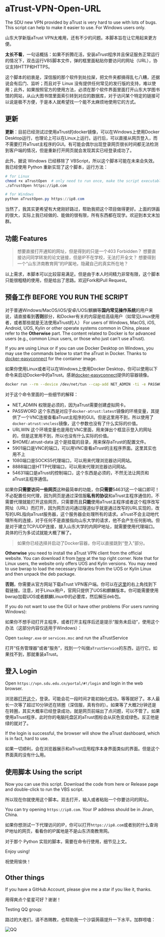 # aTrust-VPN-Open-URL

The SDU new VPN provided by aTrust is very hard to use with lots of bugs. This script can help to make it easier to use. For Windows users only.

山东大学新版aTrust VPN太难用，还有不少的问题。本脚本旨在让它用起来更方便。

**太长不看**，一句话概括：如果不折腾花活，安装aTrust程序并且保证服务正常运行的情况下，双击运行VBS脚本文件，弹的框里面粘贴你要访问的网址（URL），协议支持HTTP和HTTPS。

这个脚本的初衷是，深信服的那个软件到处拉屎，把文件夹都搞得乱七八糟，还据说会有后门、监听；而且对于 Linux 没有提供任何常见的发行版的支持，难以使用；此外，如果按照官方的使用方法，必须在那个软件界面里面打开山东大学图书馆的网站，从山大图书馆里面索引转到对应的数据库，对于访问某个特定的链接可以说是极不方便，于是本人就希望找一个能不太麻烦地使用它的方式。

## 更新

**更新**：目前已经测试过使用aTrust的docker镜像，可以在Windows上使用Docker Desktop运行，也理论上可以在Linux上运行。运行后，可以直接从网页登入，而不需要打开aTrust主程序的GUI。有可能会偶尔出现登录网页很长时间都无法检测到客户端的情况，但是重新打开网页就会发现其实已经登录成功了。

此外，据说 Windows 已经移除了 VBScript，所以这个脚本可能在未来会失效。我已经使用 Python 重新实现了这个脚本，运行方法：

```bash
# for Linux
chmod +x aTrustOpen  # only need to run once, make the script executable
./aTrustOpen https://ip8.com
```

```powershell
# for Windows
python aTrustOpen.py https://ip8.com
```

当然了，我其实更希望有大佬刚好路过，帮助我把这个项目做得更好。上面的饼画的很大，实际上我已经做的、能做的很有限，所有东西都在现学。欢迎到本文末加群。

## 功能 Features

> 想要直接打开通知的网址，但是得到的只是一个403 Forbidden？
> 想要直接访问同学转发的论文链接，但是IP不在学校，无法打开全文？
> 想要得到一个“山东济南教育网”的IP属地，隐藏自己的真实所在地？

以上需求，本脚本可以比较容易满足。但是由于本人时间精力非常有限，这个脚本只能很粗糙的使用，但是给出了思路。欢迎Fork和Pull Request。

## 预备工作 BEFORE YOU RUN THE SCRIPT

对于普通Windows/MacOS/iOS/安卓/UOS/麒麟等**国内常见操作系统**的用户来说，请直接看到**否则**部分，和Docker有关的内容是给高级用户（如常见Linux使用者，或者那些就是无法使用aTrust的人） For users of Windows, MacOS, iOS, Android, UOS, Kylin or other operate systems common in China, please refer to the **Otherwise** part. The content related to Docker is for advanced users (e.g., common Linux users, or those who just can't use aTrust). 

If you are using Linux or if you can use Docker Desktop on Windows, you may use the commands below to start the aTrust in Docker. Thanks to [docker-easyconnect](https://github.com/docker-easyconnect/docker-easyconnect) for the container image.

如果你使用Linux或者可以在Windows上使用Docker Desktop，你可以使用以下命令来启动Docker中的aTrust。感谢[docker-easyconnect](https://github.com/docker-easyconnect/docker-easyconnect)提供的容器镜像。

```bash
docker run --rm --device /dev/net/tun --cap-add NET_ADMIN -ti -e PASSWORD=xxxx -e URLWIN=1 -v $HOME/.atrust-data:/root -p 127.0.0.1:5901:5901 -p 127.0.0.1:1080:1080 -p 127.0.0.1:8888:8888 -p 127.0.0.1:54631:54631 hagb/docker-atrust:vncless
```

对于这个命令里面的一些细节的解释：

- NET_ADMIN 权限是必须的，因为aTrust需要创建虚拟网卡。
- PASSWORD 这个东西是对应于`docker-atrust:latest`镜像的环境变量，其提供了一个VNC连接查看aTrust主程序的GUI。但是这里用不到，所以使用了`docker-atrust:vncless`镜像，这个参数也没有了什么实际的价值。
- URLWIN 这个环境变量也是用在VNC里面，用来弹出个框显示登入的网址的，但是这里用不到，所以也没有什么实际的价值。
- $HOME/.atrust-data 这个是挂载的目录，用来保存aTrust的配置文件。
- 5901端口是VNC的端口，可以用VNC查看aTrust的主程序界面。这里其实也用不上
- 1080端口是SOCKS5代理端口，可以用来代理浏览器访问网站。
- 8888端口是HTTP代理端口，可以用来代理浏览器访问网站。
- 54631端口是aTrust的控制端口，这个东西是必须的，不然无法让网页和aTrust主程序通信。

如果你**只需要访问一些网页**这种最简单的功能，你**只需要**54631这一个端口即可！不必配置任何代理，因为网页是通过深信服**私有的协议**和aTrust主程序通信的，不需要代理就能打开这些网页，只需要而且**只能**使用aTrust主程序或者这个程序改写网址（URL）而打开，因为网页访问通过隧道似乎就是通过改写的URL实现的，改写的URL指向aTrust服务器，这个服务器会处理所有的请求。aTrust不会主动地代理所有的连接，对于任何不是直接指向山东大学的请求，他不会产生任何影响。但是对于建立TCP/UDP连接，接入山东大学的内网IP地址，就需要使用代理端口。具体的行为多试试就能大概了解了。

> 如果你已经选择并启动了Docker容器，你可以直接跳到“登入”部分。

**Otherwise** you need to install the aTrust VPN client from the official website. You can download it from [here](https://vpn.sdu.edu.cn/) at the top right corner. Note that for Linux users, the website only offers UOS and Kylin versions. You may need to use bwrap to load the necessary libraries from the UOS or Kylin Linux and then unpack the deb package.

**否则**，你需要从官方网站下载aTrust VPN客户端。你可以在[这里](https://vpn.sdu.edu.cn/)的右上角找到下载链接。注意，对于Linux用户，官网只提供了UOS和麒麟版本。你可能需要使用bwrap加载UOS或者麒麟Linux中的必要库，然后解压deb包。

If you do not want to use the GUI or have other problems (For users running Windows):

如果你不想手动打开主程序，或者打开主程序后还是提示“服务未启动”，使用这个办法（这部分内容仅适用于Windows）：

Open `taskmgr.exe` or `services.msc` and run the aTrustService

打开“任务管理器”或者“服务”，找到一个叫做`aTrustService`的东西，运行它。如果找不到，那就重装aTrust。

## 登入 Login

Open `https://vpn.sdu.edu.cn/portal/#!/login` and login in the web browser.

浏览器[打开这个](https://vpn.sdu.edu.cn/portal/#!/login)，登录。可能会花一段时间才能初始化成功，等等就好了。本人最长一次等了超过10分钟还在转圈（深信服，真有你的）。如果等了大概2分钟还是在转圈，其实大概率已经登录成功，就是网页前端出了点问题，可以不管了。如果使用aTrust程序，此时你的电脑托盘区的aTrust图标会从灰色变成绿色。反正他是绿的就对了。

If the login is successful, the browser will show the aTrust dashboard, which is in fact, hard to use.

如果一切顺利，会在浏览器展示和aTrust应用程序本身界面类似的界面。但是这个界面真的没有什么用。

## 使用脚本 Using the script

Now you can use this script. Download the code from here or Release page and double-click to run the VBS script.

所以现在你就使用这个脚本。双击打开，输入或者粘贴一个你要访问的网址。

You can try opening `https://ip8.com`. Your IP address should be in Jinan, China.

如果你想测试一下代理访问的IP，你可以打开`https://ip8.com`或者别的什么查询IP地址的网页，看看你的IP属地是不是山东济南教育网。

对于那个 Python 实现的脚本，需要在命令行使用，细节见上文。

Enjoy using!

祝使用愉快！

## Other things

If you have a GitHub Account, please give me a star if you like it, thanks.

用得爽点个星星可好？谢谢！

Testing QQ group:

路过的大佬们，请不吝赐教，也帮助我一个沙袋蒟蒻提升一下水平。加群唠嗑：

![QQ](https://szw0407.github.io/images/QQgroup.jpg)
